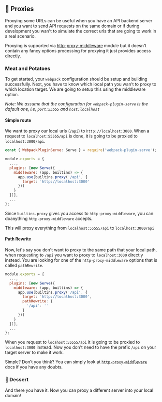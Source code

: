 ## 🍲 Proxies
Proxying some URLs can be useful when you have an API backend server and you want to send API requests on the same domain or if during development you wan't to simulate the correct urls that are going to work in a real scenario.

Proxying is supported via [http-proxy-middleware](https://github.com/chimurai/http-proxy-middleware) module but it doesn't contain any fancy options processing for proxying it just provides access directly.

### Meat and Potatoes

To get started, your `webpack` configuration should be setup and building successfully. Next, you have to know which local path you wan't to proxy to which location target. We are going to setup this using the middleware option.

_Note: We assume that the configuration for `webpack-plugin-serve` is the dafault one, i.e, `port:55555` and `host:localhost`_

#### Simple route

We want to proxy our local  urls (`/api`) to `http://localhost:3000`. When a request to `localhost:55555/api` is done, it is going to be proxied to `localhost:3000/api`.

```js
const { WebpackPluginServe: Serve } = require('webpack-plugin-serve');

module.exports = {
  ...,
  plugins: [new Serve({
    middleware: (app, builtins) => {
      app.use(builtins.proxy('/api', {
        target: 'http://localhost:3000'
      }))
    }
  })],
  ...
};

```

Since `builtins.proxy` gives you access to `http-proxy-middleware`, you can doanything `http-proxy-middleware` accepts.

This will proxy everything from `localhost:55555/api` to `localhost:3000/api`

#### Path Rewrite

Now, let's say you don't want to proxy to the same path that your local path, when requesting to `/api` you want to proxy to `localhost:3000` directly instead. You are looking for one of the `http-proxy-middleware` options that is called `pathRewrite`.

```js
module.exports = {
  ...,
  plugins: [new Serve({
    middleware: (app, builtins) => {
      app.use(builtins.proxy('/api', {
        target: 'http://localhost:3000',
        pathRewrite: {
          '/api': ''
        }
      }))
    }
  })],
  ...
};
```

When you request to `locahost:55555/api` it is going to be proxied to `localhost:3000` instead. Now you don't need to have the prefix `/api` on your target server to make it work.

Simple? Don't you think? You can simply look at [`http-proxy-middleware`](https://github.com/chimurai/http-proxy-middleware) docs if you have any doubts.

### 🍰 Dessert

And there you have it. Now you can proxy a different server into your local domain!
